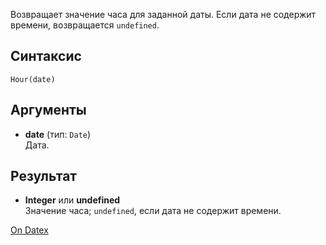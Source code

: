 Возвращает значение часа для заданной даты. Если дата не содержит времени, возвращается `undefined`.

## Синтаксис
`Hour(date)` 

## Аргументы
- **date** (тип: `Date`)  
    Дата.

## Результат
- **Integer** или **undefined**  
    Значение часа; `undefined`, если дата не содержит времени.

[On Datex](http://docs.datex.ru/article.htm?id=5620276892448878629)